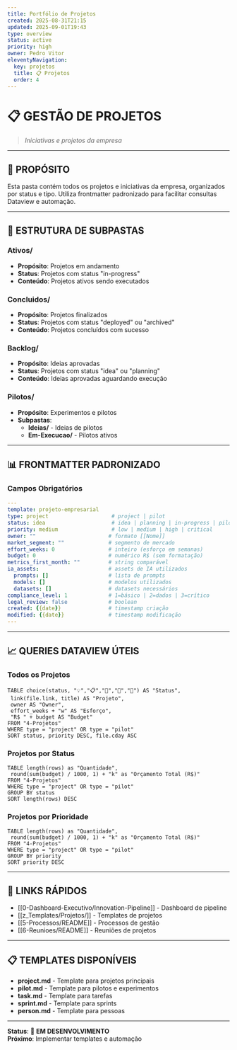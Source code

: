 ```yaml
---
title: Portfólio de Projetos
created: 2025-08-31T21:15
updated: 2025-09-01T19:43
type: overview
status: active
priority: high
owner: Pedro Vitor
eleventyNavigation:
  key: projetos
  title: 📋 Projetos
  order: 4
---
```

# 📋 GESTÃO DE PROJETOS

> *Iniciativas e projetos da empresa*

---

## 🎯 **PROPÓSITO**

Esta pasta contém todos os projetos e iniciativas da empresa, organizados por status e tipo. Utiliza frontmatter padronizado para facilitar consultas Dataview e automação.

---

## 📁 **ESTRUTURA DE SUBPASTAS**

### **Ativos/**
- **Propósito**: Projetos em andamento
- **Status**: Projetos com status "in-progress"
- **Conteúdo**: Projetos ativos sendo executados

### **Concluidos/**
- **Propósito**: Projetos finalizados
- **Status**: Projetos com status "deployed" ou "archived"
- **Conteúdo**: Projetos concluídos com sucesso

### **Backlog/**
- **Propósito**: Ideias aprovadas
- **Status**: Projetos com status "idea" ou "planning"
- **Conteúdo**: Ideias aprovadas aguardando execução

### **Pilotos/**
- **Propósito**: Experimentos e pilotos
- **Subpastas**:
  - **Ideias/** - Ideias de pilotos
  - **Em-Execucao/** - Pilotos ativos

---

## 📊 **FRONTMATTER PADRONIZADO**

### **Campos Obrigatórios**
```yaml
---
template: projeto-empresarial
type: project                    # project | pilot
status: idea                     # idea | planning | in-progress | pilot | deployed | archived
priority: medium                 # low | medium | high | critical
owner: ""                       # formato [[Nome]]
market_segment: ""              # segmento de mercado
effort_weeks: 0                 # inteiro (esforço em semanas)
budget: 0                       # numérico R$ (sem formatação)
metrics_first_month: ""         # string comparável
ia_assets:                      # assets de IA utilizados
  prompts: []                   # lista de prompts
  models: []                    # modelos utilizados
  datasets: []                  # datasets necessários
compliance_level: 1             # 1=básico | 2=dados | 3=crítico
legal_review: false             # boolean
created: {{date}}               # timestamp criação
modified: {{date}}              # timestamp modificação
---
```

---

## 📈 **QUERIES DATAVIEW ÚTEIS**

### **Todos os Projetos**
```dataview
TABLE choice(status, "💡","📋","🚧","🧪","🚀") AS "Status",
 link(file.link, title) AS "Projeto",
 owner AS "Owner",
 effort_weeks + "w" AS "Esforço",
 "R$ " + budget AS "Budget"
FROM "4-Projetos"
WHERE type = "project" OR type = "pilot"
SORT status, priority DESC, file.cday ASC
```

### **Projetos por Status**
```dataview
TABLE length(rows) as "Quantidade",
 round(sum(budget) / 1000, 1) + "k" as "Orçamento Total (R$)"
FROM "4-Projetos"
WHERE type = "project" OR type = "pilot"
GROUP BY status
SORT length(rows) DESC
```

### **Projetos por Prioridade**
```dataview
TABLE length(rows) as "Quantidade",
 round(sum(budget) / 1000, 1) + "k" as "Orçamento Total (R$)"
FROM "4-Projetos"
WHERE type = "project" OR type = "pilot"
GROUP BY priority
SORT priority DESC
```

---

## 🔗 **LINKS RÁPIDOS**

- [[0-Dashboard-Executivo/Innovation-Pipeline]] - Dashboard de pipeline
- [[z_Templates/Projetos/]] - Templates de projetos
- [[5-Processos/README]] - Processos de gestão
- [[6-Reunioes/README]] - Reuniões de projetos

---

## 📋 **TEMPLATES DISPONÍVEIS**

- **project.md** - Template para projetos principais
- **pilot.md** - Template para pilotos e experimentos
- **task.md** - Template para tarefas
- **sprint.md** - Template para sprints
- **person.md** - Template para pessoas

---

**Status**: 🔄 **EM DESENVOLVIMENTO**  
**Próximo**: Implementar templates e automação
